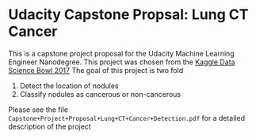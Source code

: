 # Udacity Capstone Propsal: Lung CT Cancer

This is a capstone project proposal for the Udacity Machine Learning Engineer Nanodegree. This project was chosen from the [Kaggle Data Science Bowl 2017](https://www.kaggle.com/c/data-science-bowl-2017)
The goal of this project is two fold
1. Detect the location of nodules
2. Classify nodules as cancerous or non-cancerous

Please see the file `Capstone+Project+Proposal+Lung+CT+Cancer+Detection.pdf` for a detailed description of the project

